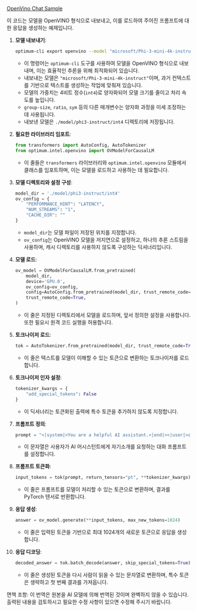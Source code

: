 [OpenVino Chat Sample](../../../../code/06.E2E/E2E_OpenVino_Chat_Phi3-instruct.ipynb)

이 코드는 모델을 OpenVINO 형식으로 내보내고, 이를 로드하여 주어진 프롬프트에 대한 응답을 생성하는 예제입니다.

1. **모델 내보내기**:
   ```bash
   optimum-cli export openvino --model "microsoft/Phi-3-mini-4k-instruct" --task text-generation-with-past --weight-format int4 --group-size 128 --ratio 0.6 --sym --trust-remote-code ./model/phi3-instruct/int4
   ```
   - 이 명령어는 `optimum-cli` 도구를 사용하여 모델을 OpenVINO 형식으로 내보내며, 이는 효율적인 추론을 위해 최적화되어 있습니다.
   - 내보내는 모델은 `"microsoft/Phi-3-mini-4k-instruct"`이며, 과거 컨텍스트를 기반으로 텍스트를 생성하는 작업에 맞춰져 있습니다.
   - 모델의 가중치는 4비트 정수(`int4`)로 양자화되어 모델 크기를 줄이고 처리 속도를 높입니다.
   - `group-size`, `ratio`, `sym` 등의 다른 매개변수는 양자화 과정을 미세 조정하는 데 사용됩니다.
   - 내보낸 모델은 `./model/phi3-instruct/int4` 디렉토리에 저장됩니다.

2. **필요한 라이브러리 임포트**:
   ```python
   from transformers import AutoConfig, AutoTokenizer
   from optimum.intel.openvino import OVModelForCausalLM
   ```
   - 이 줄들은 `transformers` 라이브러리와 `optimum.intel.openvino` 모듈에서 클래스를 임포트하며, 이는 모델을 로드하고 사용하는 데 필요합니다.

3. **모델 디렉토리와 설정 구성**:
   ```python
   model_dir = './model/phi3-instruct/int4'
   ov_config = {
       "PERFORMANCE_HINT": "LATENCY",
       "NUM_STREAMS": "1",
       "CACHE_DIR": ""
   }
   ```
   - `model_dir`는 모델 파일이 저장된 위치를 지정합니다.
   - `ov_config`는 OpenVINO 모델을 저지연으로 설정하고, 하나의 추론 스트림을 사용하며, 캐시 디렉토리를 사용하지 않도록 구성하는 딕셔너리입니다.

4. **모델 로드**:
   ```python
   ov_model = OVModelForCausalLM.from_pretrained(
       model_dir,
       device='GPU.0',
       ov_config=ov_config,
       config=AutoConfig.from_pretrained(model_dir, trust_remote_code=True),
       trust_remote_code=True,
   )
   ```
   - 이 줄은 지정된 디렉토리에서 모델을 로드하며, 앞서 정의한 설정을 사용합니다. 또한 필요시 원격 코드 실행을 허용합니다.

5. **토크나이저 로드**:
   ```python
   tok = AutoTokenizer.from_pretrained(model_dir, trust_remote_code=True)
   ```
   - 이 줄은 텍스트를 모델이 이해할 수 있는 토큰으로 변환하는 토크나이저를 로드합니다.

6. **토크나이저 인자 설정**:
   ```python
   tokenizer_kwargs = {
       "add_special_tokens": False
   }
   ```
   - 이 딕셔너리는 토큰화된 출력에 특수 토큰을 추가하지 않도록 지정합니다.

7. **프롬프트 정의**:
   ```python
   prompt = "<|system|>You are a helpful AI assistant.<|end|><|user|>can you introduce yourself?<|end|><|assistant|>"
   ```
   - 이 문자열은 사용자가 AI 어시스턴트에게 자기소개를 요청하는 대화 프롬프트를 설정합니다.

8. **프롬프트 토큰화**:
   ```python
   input_tokens = tok(prompt, return_tensors="pt", **tokenizer_kwargs)
   ```
   - 이 줄은 프롬프트를 모델이 처리할 수 있는 토큰으로 변환하며, 결과를 PyTorch 텐서로 반환합니다.

9. **응답 생성**:
   ```python
   answer = ov_model.generate(**input_tokens, max_new_tokens=1024)
   ```
   - 이 줄은 입력된 토큰을 기반으로 최대 1024개의 새로운 토큰으로 응답을 생성합니다.

10. **응답 디코딩**:
    ```python
    decoded_answer = tok.batch_decode(answer, skip_special_tokens=True)[0]
    ```
    - 이 줄은 생성된 토큰을 다시 사람이 읽을 수 있는 문자열로 변환하며, 특수 토큰은 생략하고 첫 번째 결과를 가져옵니다.

면책 조항: 이 번역은 원본을 AI 모델에 의해 번역된 것이며 완벽하지 않을 수 있습니다. 출력된 내용을 검토하시고 필요한 수정 사항이 있으면 수정해 주시기 바랍니다.